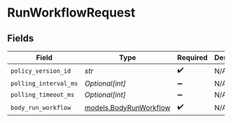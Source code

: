 # RunWorkflowRequest


## Fields

| Field                                                  | Type                                                   | Required                                               | Description                                            |
| ------------------------------------------------------ | ------------------------------------------------------ | ------------------------------------------------------ | ------------------------------------------------------ |
| `policy_version_id`                                    | *str*                                                  | :heavy_check_mark:                                     | N/A                                                    |
| `polling_interval_ms`                                  | *Optional[int]*                                        | :heavy_minus_sign:                                     | N/A                                                    |
| `polling_timeout_ms`                                   | *Optional[int]*                                        | :heavy_minus_sign:                                     | N/A                                                    |
| `body_run_workflow`                                    | [models.BodyRunWorkflow](../models/bodyrunworkflow.md) | :heavy_check_mark:                                     | N/A                                                    |